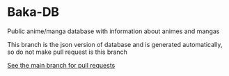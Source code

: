# Baka-DB

Public anime/manga database with information about animes and mangas

This branch is the json version of database and is generated automatically, so do not make pull request is this branch

[See the main branch for pull requests](https://github.com/htron-dev/baka-db)
